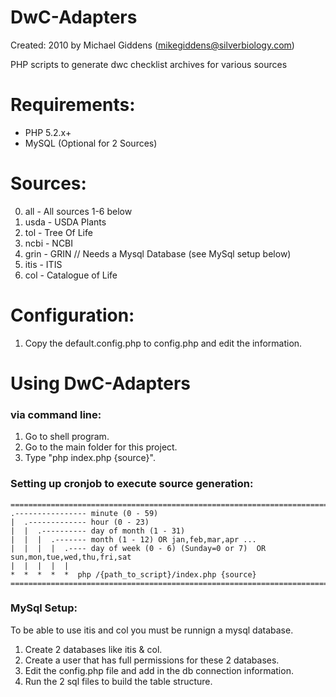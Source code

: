 # DwC-Adapters
Created: 2010 by Michael Giddens (mikegiddens@silverbiology.com)

PHP scripts to generate dwc checklist archives for various sources

# Requirements:
- PHP 5.2.x+
- MySQL (Optional for 2 Sources)

# Sources:

0. all - All sources 1-6 below
1. usda - USDA Plants
2. tol - Tree Of Life
3. ncbi - NCBI
4. grin - GRIN   // Needs a Mysql Database (see MySql setup below)
5. itis - ITIS
6. col - Catalogue of Life

# Configuration:
1) Copy the default.config.php to config.php and edit the information.

# Using DwC-Adapters 

### via command line:

1. Go to shell program.
2. Go to the main folder for this project.
3. Type "php index.php {source}".

### Setting up cronjob to execute source generation:
```
========================================================================
.---------------- minute (0 - 59) 
|  .------------- hour (0 - 23)
|  |  .---------- day of month (1 - 31)
|  |  |  .------- month (1 - 12) OR jan,feb,mar,apr ... 
|  |  |  |  .---- day of week (0 - 6) (Sunday=0 or 7)  OR sun,mon,tue,wed,thu,fri,sat 
|  |  |  |  |
*  *  *  *  *  php /{path_to_script}/index.php {source}
========================================================================
```

### MySql Setup:
To be able to use itis and col you must be runnign a mysql database.

1. Create 2 databases like itis & col.
2. Create a user that has full permissions for these 2 databases.
3. Edit the config.php file and add in the db connection information.
4. Run the 2 sql files to build the table structure.
